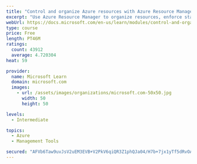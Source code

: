 ```yaml
---
title: "Control and organize Azure resources with Azure Resource Manager"
excerpt: "Use Azure Resource Manager to organize resources, enforce standards, and protect critical assets from deletion."
webUrl: https://docs.microsoft.com/en-us/learn/modules/control-and-organize-with-azure-resource-manager/
type: course
price: Free
length: PT46M
ratings:
  count: 43912
  average: 4.720304
heat: 59

provider:
  name: Microsoft Learn
  domain: microsoft.com
  images:
    - url: /assets/images/organizations/microsoft.com-50x50.jpg
      width: 50
      height: 50

levels:
  - Intermediate

topics:
  - Azure
  - Management Tools

secured: "AFVb6Taw9uvJsV2uEM3EVB+V2PkV6qiQR3Z1phQJa04/H7b+7jx1yTf5dRvOAmBwNm3ugbGo9GC+NGmdBu15z5d8FGKel959yGZ1H+usy/kAoOUS4LJlB45cqmP1rx6iZcTjs87+ngKU9TEIV6KMjVo/DY16BOSGZMSgPeM7XNYFGOY171E9tq4mAMTQte95KPFSOpf/z3b94zJC8xJOQXUPY0zIMd/DaIcnkwLJcvkOsc9PEGNVSRXeX7l1xr/BqxWobVih/yGclLDw0n2UYkyYouQKYAYRQTZLiQHM3ETqRYROIG8aA9Bm9+Wr6THoSFp36yCHYgdVeaw1HLM6E4kOndWKRM+yg4pZLyVO7GjKamf3zMByRuL6IWbm0Ru8kDKQ3fcDrv/UQdfHb8270fxuHmDa24pUM5LFgGrUCfW6nsnsAzBPgVzp6uRPDS1R;kh8S8D26/ooHlH8CfXJD+g=="
---
```


